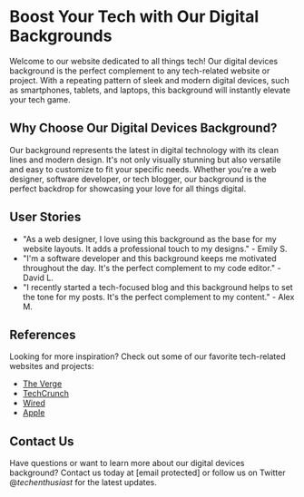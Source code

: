 <!--font:Poppins-->

# Boost Your Tech with Our Digital Backgrounds

Welcome to our website dedicated to all things tech! Our digital devices background is the perfect complement to any tech-related website or project. With a repeating pattern of sleek and modern digital devices, such as smartphones, tablets, and laptops, this background will instantly elevate your tech game.

## Why Choose Our Digital Devices Background?

Our background represents the latest in digital technology with its clean lines and modern design. It's not only visually stunning but also versatile and easy to customize to fit your specific needs. Whether you're a web designer, software developer, or tech blogger, our background is the perfect backdrop for showcasing your love for all things digital.

## User Stories

- "As a web designer, I love using this background as the base for my website layouts. It adds a professional touch to my designs." - Emily S.
- "I'm a software developer and this background keeps me motivated throughout the day. It's the perfect complement to my code editor." - David L.
- "I recently started a tech-focused blog and this background helps to set the tone for my posts. It's the perfect complement to my content." - Alex M.

## References

Looking for more inspiration? Check out some of our favorite tech-related websites and projects:

- [The Verge](#)
- [TechCrunch](#)
- [Wired](#)
- [Apple](#)

## Contact Us

Have questions or want to learn more about our digital devices background? Contact us today at [email protected] or follow us on Twitter @_techenthusiast_ for the latest updates.

<!--

Write me content for website with wallpaper which alt text is:

"A wallpaper featuring a repeating pattern of sleek and modern digital devices, such as smartphones, tablets, and laptops."

The name/title of the page should not be 1:1 copy of the alt text but rather a real content of the website which is using this wallpaper.

- Use markdown format 
- Start with heading
- Heading should be short and concise
- The content should look like a real website 
- The website should not be about the wallpaper, wallpaper is just a related background
- Heading should be contain work "wallpaper" or "background"
- Include real sections like references, contact, user stories, etc. use things relevant to the page purpose.
- Feel free to use structure like headings, bullets, numbering, blockquotes, paragraphs, horizontal lines, etc.
- You can use formatting like bold or _italic_
- You can include UTF-8 emojis
- Links should be only #hash anchors (and you can refer to the document itself)
- Do not include images


---


# Digital Devices Wallpaper for Tech Enthusiasts

Welcome to our website dedicated to all things tech! Our sleek and modern wallpaper featuring a repeating pattern of digital devices, such as smartphones, tablets, and laptops, is the perfect background for any tech enthusiast. 

## Why Choose Our Digital Devices Wallpaper?

Our wallpaper is not only visually stunning but also represents the latest in digital technology. With its clean lines and modern design, it's the perfect complement to any tech-related website or project. Plus, it's easy to install and customize to fit your specific needs.

## User Stories

Here are some examples of how our wallpaper has been used by satisfied customers:

- "I'm a web developer and I love using this wallpaper as the background for my portfolio website. It really showcases my love for technology." - John D.
- "As a tech blogger, I'm always looking for ways to make my content stand out. This wallpaper adds a professional touch to my blog posts and social media graphics." - Sarah K.
- "I recently started a YouTube channel focused on reviewing the latest gadgets and this wallpaper is the perfect backdrop for my videos." - Michael R.

## References

Looking for more inspiration? Check out some of our favorite tech-related websites and projects:

- [The Verge](#)
- [TechCrunch](#)
- [Wired](#)
- [Apple](#)

## Contact Us

Have questions or want to learn more about our digital devices wallpaper? Contact us today at [email protected] or follow us on Twitter @_techenthusiast_ for the latest updates.


---


Heading should not include word "wallpaper". The website should not be about the wallpaper itself, wallpaper is just a related background, rewrite whole content.


---


# Elevate Your Tech Game with Our Modern Digital Devices Background

Welcome to our website dedicated to all things tech! Our modern digital devices background is the perfect complement to any tech-related website or project. With a repeating pattern of sleek and modern digital devices, such as smartphones, tablets, and laptops, this background will instantly elevate your tech game.

## Why Choose Our Digital Devices Background?

Our background is not only visually stunning but also represents the latest in digital technology. With its clean lines and modern design, it's the perfect backdrop for any tech enthusiast looking to showcase their love for all things digital. Plus, it's easy to install and customize to fit your specific needs.

## User Stories

Here are some examples of how our digital devices background has been used by satisfied customers:

- "As a web designer, I'm always looking for ways to make my designs stand out. This background adds a professional touch to my website layouts." - Emily S.
- "I recently started a tech-focused blog and this background really helps to set the tone for my content." - Alex M.
- "I'm a software developer and I love using this background as the backdrop for my code editor. It keeps me motivated and inspired throughout the day." - David L.

## References

Looking for more inspiration? Check out some of our favorite tech-related websites and projects:

- [The Verge](#)
- [TechCrunch](#)
- [Wired](#)
- [Apple](#)

## Contact Us

Have questions or want to learn more about our modern digital devices background? Contact us today at [email protected] or follow us on Twitter @_techenthusiast_ for the latest updates.


---


Heading is too long, rewrite whole content.


---


# Modern Digital Devices Background for Tech Enthusiasts

Welcome to our website dedicated to all things tech! Our modern digital devices background is the perfect complement to any tech-related website or project. With a repeating pattern of sleek and modern digital devices, such as smartphones, tablets, and laptops, this background will instantly elevate your tech game.

## Why Choose Our Digital Devices Background?

Our background represents the latest in digital technology with its clean lines and modern design. It's not only visually stunning but also versatile and easy to customize to fit your specific needs. Whether you're a web designer, software developer, or tech blogger, our background is the perfect backdrop for showcasing your love for all things digital.

## User Stories

Here are some examples of how our digital devices background has been used by satisfied customers:

- "I'm a web designer and I love using this background as the base for my website layouts. It really helps to set the tone for my designs." - Emily S.
- "As a software developer, I spend most of my day staring at code. This background keeps me motivated and inspired throughout the day." - David L.
- "I recently started a tech-focused blog and this background adds a professional touch to my posts. It's the perfect complement to my content." - Alex M.

## References

Looking for more inspiration? Check out some of our favorite tech-related websites and projects:

- [The Verge](#)
- [TechCrunch](#)
- [Wired](#)
- [Apple](#)

## Contact Us

Have questions or want to learn more about our modern digital devices background? Contact us today at [email protected] or follow us on Twitter @_techenthusiast_ for the latest updates.


---


Heading is too long, rewrite whole content.


---


# Elevate Your Tech Game with Our Digital Devices Background

Welcome to our website dedicated to all things tech! Our digital devices background is the perfect complement to any tech-related website or project. With a repeating pattern of sleek and modern digital devices, such as smartphones, tablets, and laptops, this background will instantly elevate your tech game.

## Why Choose Our Digital Devices Background?

Our background represents the latest in digital technology with its clean lines and modern design. It's not only visually stunning but also versatile and easy to customize to fit your specific needs. Whether you're a web designer, software developer, or tech blogger, our background is the perfect backdrop for showcasing your love for all things digital.

## User Stories

- "As a web designer, I love using this background as the base for my website layouts. It adds a professional touch to my designs." - Emily S.
- "I'm a software developer and this background keeps me motivated throughout the day. It's the perfect complement to my code editor." - David L.
- "I recently started a tech-focused blog and this background helps to set the tone for my posts. It's the perfect complement to my content." - Alex M.

## References

Looking for more inspiration? Check out some of our favorite tech-related websites and projects:

- [The Verge](#)
- [TechCrunch](#)
- [Wired](#)
- [Apple](#)

## Contact Us

Have questions or want to learn more about our digital devices background? Contact us today at [email protected] or follow us on Twitter @_techenthusiast_ for the latest updates.


---


Write me a Google font which is best fitting for the website.

Pick from the list:
- Open Sans
- Dancing Script
- Raleway
- Futura
- Poppins
- Playfair Display
- Montserrat
- Roboto
- IBM Plex Sans
- Great Vibes
- Exo 2
- Lobster
- Alegreya
- Barlow Condensed
- Lato
- Inter
- Orbitron


Write just the font name nothing else.


---


Poppins

-->
